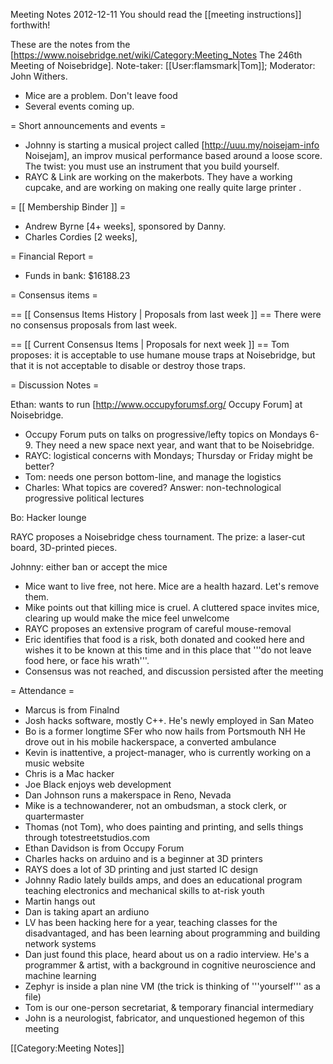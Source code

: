 Meeting Notes 2012-12-11 
 You should read the [[meeting instructions]] forthwith!

These are the notes from the [https://www.noisebridge.net/wiki/Category:Meeting_Notes The 246th Meeting of Noisebridge]. Note-taker: [[User:flamsmark|Tom]]; Moderator: John Withers.
* Mice are a problem. Don't leave food
* Several events coming up.
 
= Short announcements and events =
* Johnny is starting a musical project called [http://uuu.my/noisejam-info Noisejam], an improv musical performance based around a loose score. The twist: you must use an instrument that you build yourself.
* RAYC &amp; Link are working on the makerbots. They have a working cupcake, and are working on making one really quite large printer .

= [[ Membership Binder ]] =
* Andrew Byrne [4+ weeks], sponsored by Danny.
* Charles Cordies [2 weeks], 

= Financial Report =
* Funds in bank: $16188.23

= Consensus items =

== [[ Consensus Items History | Proposals from last week ]] ==
There were no consensus proposals from last week.

== [[ Current Consensus Items | Proposals for next week ]] ==
Tom proposes: it is acceptable to use humane mouse traps at Noisebridge, but that it is not acceptable to disable or destroy those traps.

= Discussion Notes =

Ethan: wants to run [http://www.occupyforumsf.org/ Occupy Forum] at Noisebridge.
* Occupy Forum puts on talks on progressive/lefty topics on Mondays 6-9. They need a new space next year, and want that to be Noisebridge.
* RAYC: logistical concerns with Mondays; Thursday or Friday might be better?
* Tom: needs one person bottom-line, and manage the logistics
* Charles: What topics are covered? Answer: non-technological progressive political lectures

Bo: Hacker lounge

RAYC proposes a Noisebridge chess tournament. The prize: a laser-cut board, 3D-printed pieces.

Johnny: either ban or accept the mice
* Mice want to live free, not here. Mice are a health hazard. Let's remove them.
* Mike points out that killing mice is cruel. A cluttered space invites mice, clearing up would make the mice feel unwelcome
* RAYC proposes an extensive program of careful mouse-removal
* Eric identifies that food is a risk, both donated and cooked here and wishes it to be known at this time and in this place that '''do not leave food here, or face his wrath'''. 
* Consensus was not reached, and discussion persisted after the meeting

= Attendance =
* Marcus is from Finalnd
* Josh hacks software, mostly C++. He's newly employed in San Mateo
* Bo is a former longtime SFer who now hails from Portsmouth NH He drove out in his mobile hackerspace, a converted ambulance
* Kevin is inattentive, a project-manager, who is currently working on a music website
* Chris is a Mac hacker
* Joe Black enjoys web development
* Dan Johnson runs a makerspace in Reno, Nevada
* Mike is a technowanderer, not an ombudsman, a stock clerk, or quartermaster
* Thomas (not Tom), who does painting and printing, and sells things through totestreetstudios.com 
* Ethan Davidson is from Occupy Forum
* Charles hacks on arduino and is a beginner at 3D printers
* RAYS does a lot of 3D printing and just started IC design
* Johnny Radio lately builds amps, and does an educational program teaching electronics and mechanical skills to at-risk youth
* Martin hangs out
* Dan is taking apart an ardiuno
* LV has been hacking here for a year, teaching classes for the disadvantaged, and has been learning about programming and building network systems
* Dan just found this place, heard about us on a radio interview. He's a programmer &amp; artist, with a background in cognitive neuroscience and machine learning
* Zephyr is inside a plan nine VM (the trick is thinking of '''yourself''' as a file)
* Tom is our one-person secretariat, &amp; temporary financial intermediary
* John is a neurologist, fabricator, and unquestioned hegemon of this meeting

[[Category:Meeting Notes]]